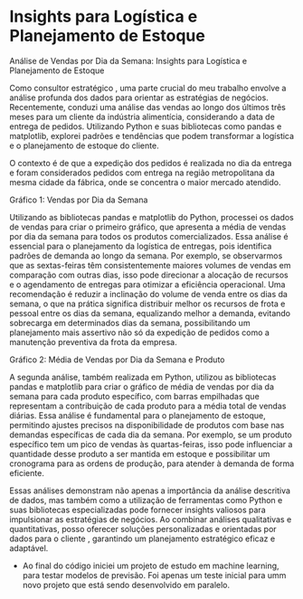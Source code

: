 # Insights para Logística e Planejamento de Estoque
Análise de Vendas por Dia da Semana: Insights para Logística e Planejamento de Estoque

Como consultor estratégico , uma parte crucial do meu trabalho envolve a análise profunda dos dados para orientar as estratégias de negócios. Recentemente, conduzi uma análise das vendas ao longo dos últimos três meses para um cliente da indústria alimentícia, considerando a data de entrega de pedidos. Utilizando Python e suas bibliotecas como pandas e matplotlib, explorei padrões e tendências que podem transformar a logística e o planejamento de estoque do cliente. 

O contexto é de que a expedição dos pedidos é realizada no dia da entrega e foram considerados pedidos com entrega na região metropolitana da mesma cidade da fábrica, onde se concentra o maior mercado atendido. 


Gráfico 1: Vendas por Dia da Semana

Utilizando as bibliotecas pandas e matplotlib do Python, processei os dados de vendas para criar o primeiro gráfico, que apresenta a média de vendas por dia da semana para todos os produtos comercializados. Essa análise é essencial para o planejamento da logística de entregas, pois identifica padrões de demanda ao longo da semana. Por exemplo, se observarmos que as sextas-feiras têm consistentemente maiores volumes de vendas em comparação com outras dias, isso pode direcionar a alocação de recursos e o agendamento de entregas para otimizar a eficiência operacional. Uma recomendação é reduzir a inclinação do volume de venda entre os dias da semana, o que na prática significa distribuir melhor os recursos de frota e pessoal entre os dias da semana,  equalizando melhor a demanda, evitando sobrecarga em determinados dias da semana, possibilitando um planejamento mais assertivo não só da expedição de pedidos  como a manutenção preventiva da frota da empresa. 


Gráfico 2: Média de Vendas por Dia da Semana e Produto

A segunda análise, também realizada em Python, utilizou as bibliotecas pandas e matplotlib para criar o gráfico de média de vendas por dia da semana para cada produto específico, com barras empilhadas que representam a contribuição de cada produto para a média total de vendas diárias. Essa análise é fundamental para o planejamento de estoque, permitindo ajustes precisos na disponibilidade de produtos com base nas demandas específicas de cada dia da semana. Por exemplo, se um produto específico tem um pico de vendas às quartas-feiras, isso pode influenciar a quantidade desse produto a ser mantida em estoque e possibilitar um cronograma para as ordens de produção,  para atender à demanda de forma eficiente. 


Essas análises demonstram não apenas a importância da análise descritiva de dados, mas também como a utilização de ferramentas como Python e suas bibliotecas especializadas pode fornecer insights valiosos para impulsionar as estratégias de negócios. Ao combinar análises qualitativas e quantitativas, posso oferecer soluções personalizadas e orientadas por dados para o cliente , garantindo um planejamento estratégico eficaz e adaptável.

* Ao final do código iniciei um projeto de estudo em machine learning, para testar modelos de previsão. Foi apenas um teste inicial para umm novo projeto que está sendo desenvolvido em paralelo.   


